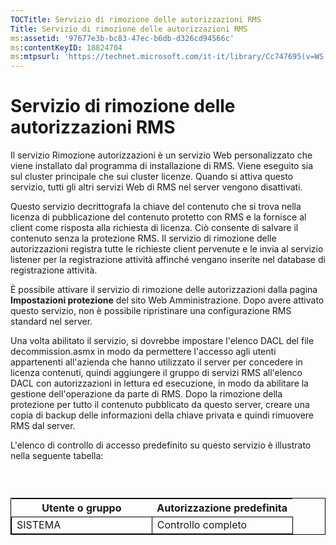 ```yaml
---
TOCTitle: Servizio di rimozione delle autorizzazioni RMS
Title: Servizio di rimozione delle autorizzazioni RMS
ms:assetid: '97677e3b-bc83-47ec-b6db-d326cd94566c'
ms:contentKeyID: 18824704
ms:mtpsurl: 'https://technet.microsoft.com/it-it/library/Cc747695(v=WS.10)'
---
```


Servizio di rimozione delle autorizzazioni RMS
==============================================

Il servizio Rimozione autorizzazioni è un servizio Web personalizzato che viene installato dal programma di installazione di RMS. Viene eseguito sia sul cluster principale che sui cluster licenze. Quando si attiva questo servizio, tutti gli altri servizi Web di RMS nel server vengono disattivati.

Questo servizio decrittografa la chiave del contenuto che si trova nella licenza di pubblicazione del contenuto protetto con RMS e la fornisce al client come risposta alla richiesta di licenza. Ciò consente di salvare il contenuto senza la protezione RMS. Il servizio di rimozione delle autorizzazioni registra tutte le richieste client pervenute e le invia al servizio listener per la registrazione attività affinché vengano inserite nel database di registrazione attività.

È possibile attivare il servizio di rimozione delle autorizzazioni dalla pagina **Impostazioni protezione** del sito Web Amministrazione. Dopo avere attivato questo servizio, non è possibile ripristinare una configurazione RMS standard nel server.

Una volta abilitato il servizio, si dovrebbe impostare l'elenco DACL del file decommission.asmx in modo da permettere l'accesso agli utenti appartenenti all'azienda che hanno utilizzato il server per concedere in licenza contenuti, quindi aggiungere il gruppo di servizi RMS all'elenco DACL con autorizzazioni in lettura ed esecuzione, in modo da abilitare la gestione dell'operazione da parte di RMS. Dopo la rimozione della protezione per tutto il contenuto pubblicato da questo server, creare una copia di backup delle informazioni della chiave privata e quindi rimuovere RMS dal server.

L'elenco di controllo di accesso predefinito su questo servizio è illustrato nella seguente tabella:

###  

 
<table style="border:1px solid black;">
<colgroup>
<col width="50%" />
<col width="50%" />
</colgroup>
<thead>
<tr class="header">
<th>Utente o gruppo</th>
<th>Autorizzazione predefinita</th>
</tr>
</thead>
<tbody>
<tr class="odd">
<td style="border:1px solid black;">SISTEMA</td>
<td style="border:1px solid black;">Controllo completo</td>
</tr>
</tbody>
</table>
